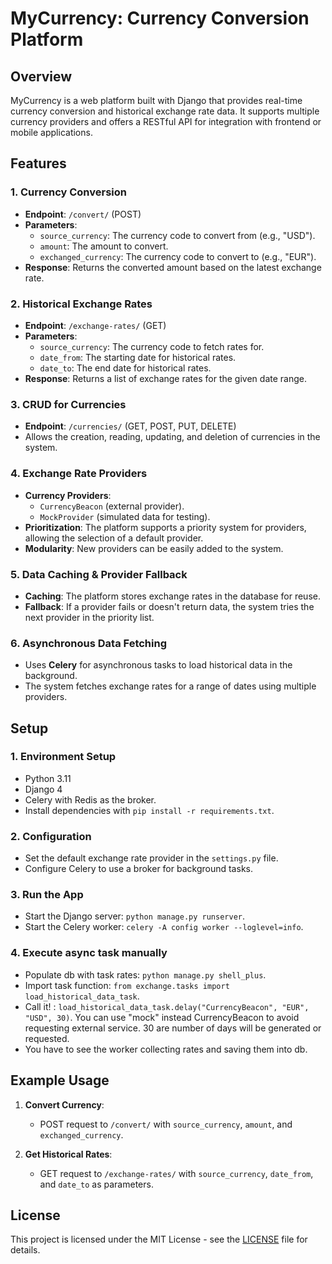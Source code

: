 # MyCurrency: Currency Conversion Platform

## Overview

MyCurrency is a web platform built with Django that provides real-time currency conversion and historical exchange rate data. It supports multiple currency providers and offers a RESTful API for integration with frontend or mobile applications.

## Features

### 1. **Currency Conversion**
   - **Endpoint**: `/convert/` (POST)
   - **Parameters**:
     - `source_currency`: The currency code to convert from (e.g., "USD").
     - `amount`: The amount to convert.
     - `exchanged_currency`: The currency code to convert to (e.g., "EUR").
   - **Response**: Returns the converted amount based on the latest exchange rate.

### 2. **Historical Exchange Rates**
   - **Endpoint**: `/exchange-rates/` (GET)
   - **Parameters**:
     - `source_currency`: The currency code to fetch rates for.
     - `date_from`: The starting date for historical rates.
     - `date_to`: The end date for historical rates.
   - **Response**: Returns a list of exchange rates for the given date range.

### 3. **CRUD for Currencies**
   - **Endpoint**: `/currencies/` (GET, POST, PUT, DELETE)
   - Allows the creation, reading, updating, and deletion of currencies in the system.

### 4. **Exchange Rate Providers**
   - **Currency Providers**:
     - `CurrencyBeacon` (external provider).
     - `MockProvider` (simulated data for testing).
   - **Prioritization**: The platform supports a priority system for providers, allowing the selection of a default provider.
   - **Modularity**: New providers can be easily added to the system.

### 5. **Data Caching & Provider Fallback**
   - **Caching**: The platform stores exchange rates in the database for reuse.
   - **Fallback**: If a provider fails or doesn't return data, the system tries the next provider in the priority list.

### 6. **Asynchronous Data Fetching**
   - Uses **Celery** for asynchronous tasks to load historical data in the background.
   - The system fetches exchange rates for a range of dates using multiple providers.

## Setup

### 1. **Environment Setup**
   - Python 3.11
   - Django 4
   - Celery with Redis as the broker.
   - Install dependencies with `pip install -r requirements.txt`.

### 2. **Configuration**
   - Set the default exchange rate provider in the `settings.py` file.
   - Configure Celery to use a broker for background tasks.

### 3. **Run the App**
   - Start the Django server: `python manage.py runserver`.
   - Start the Celery worker: `celery -A config worker --loglevel=info`.

### 4. **Execute async task manually**
   - Populate db with task rates: `python manage.py shell_plus`.
   - Import task function: `from exchange.tasks import load_historical_data_task`.
   - Call it! : `load_historical_data_task.delay("CurrencyBeacon", "EUR", "USD", 30)`. You can use "mock" instead CurrencyBeacon to avoid requesting external service. 30 are number of days will be generated or requested.
   - You have to see the worker collecting rates and saving them into db.

## Example Usage

1. **Convert Currency**:
   - POST request to `/convert/` with `source_currency`, `amount`, and `exchanged_currency`.
   
2. **Get Historical Rates**:
   - GET request to `/exchange-rates/` with `source_currency`, `date_from`, and `date_to` as parameters.

## License

This project is licensed under the MIT License - see the [LICENSE](LICENSE) file for details.
